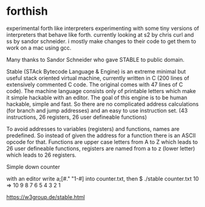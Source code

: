 # forthish
experimental forth like interpreters
experimenting with some tiny versions of interpreters that behave like forth.  currently looking at s2 by chris curl and ss by sandor schneider.  i mostly make changes to their code to get them to work on a mac using gcc.

Many thanks to Sandor Schneider who gave STABLE to public domain.

Stable (STAck Bytecode Language & Engine) is an extreme minimal but useful stack oriented virtual machine, currently written in C (200 lines of extensively commented C code. The original comes with 47 lines of C code). The machine language consists only of printable letters which make it simple hackable with an editor. The goal of this engine is to be human hackable, simple and fast. So there are no complicated address calculations (for branch and jump addresses) and an easy to use instruction set. (43 instructions, 26 registers, 26 user defineable functions)

To avoid addresses to variables (registers) and functions, names are predefined. So instead of given the address for a function there is an ASCII opcode for that. Functions are upper case letters from A to Z which leads to 26 user defineable functions, registers are named from a to z (lower letter) which leads to 26 registers.

Simple down counter

with an editor write a;[#." "1-#] into counter.txt, then
$ ./stable counter.txt 10
=> 10 9 8 7 6 5 4 3 2 1 

https://w3group.de/stable.html
